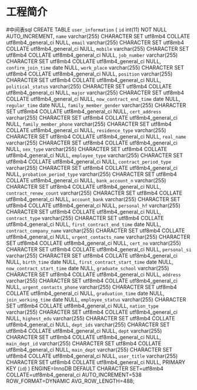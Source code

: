 # 工程简介

#中间表sql
CREATE TABLE `user_information` (
`id` int(11) NOT NULL AUTO_INCREMENT,
`name` varchar(255) CHARACTER SET utf8mb4 COLLATE utf8mb4_general_ci NULL,
`email` varchar(255) CHARACTER SET utf8mb4 COLLATE utf8mb4_general_ci NULL,
`mobile` varchar(255) CHARACTER SET utf8mb4 COLLATE utf8mb4_general_ci NULL,
`job_number` varchar(255) CHARACTER SET utf8mb4 COLLATE utf8mb4_general_ci NULL,
`confirm_join_time` date NULL,
`work_place` varchar(255) CHARACTER SET utf8mb4 COLLATE utf8mb4_general_ci NULL,
`position` varchar(255) CHARACTER SET utf8mb4 COLLATE utf8mb4_general_ci NULL,
`political_status` varchar(255) CHARACTER SET utf8mb4 COLLATE utf8mb4_general_ci NULL,
`major` varchar(255) CHARACTER SET utf8mb4 COLLATE utf8mb4_general_ci NULL,
`now_contract_end_time` date NULL,
`regular_time` date NULL,
`family_member_gender` varchar(255) CHARACTER SET utf8mb4 COLLATE utf8mb4_general_ci NULL,
`cert_address` varchar(255) CHARACTER SET utf8mb4 COLLATE utf8mb4_general_ci NULL,
`family_member_phone` varchar(255) CHARACTER SET utf8mb4 COLLATE utf8mb4_general_ci NULL,
`residence_type` varchar(255) CHARACTER SET utf8mb4 COLLATE utf8mb4_general_ci NULL,
`real_name` varchar(255) CHARACTER SET utf8mb4 COLLATE utf8mb4_general_ci NULL,
`sex_type` varchar(255) CHARACTER SET utf8mb4 COLLATE utf8mb4_general_ci NULL,
`employee_type` varchar(255) CHARACTER SET utf8mb4 COLLATE utf8mb4_general_ci NULL,
`contract_period_type` varchar(255) CHARACTER SET utf8mb4 COLLATE utf8mb4_general_ci NULL,
`probation_period_type` varchar(255) CHARACTER SET utf8mb4 COLLATE utf8mb4_general_ci NULL,
`bank_account_n` varchar(255) CHARACTER SET utf8mb4 COLLATE utf8mb4_general_ci NULL,
`contract_renew_count` varchar(255) CHARACTER SET utf8mb4 COLLATE utf8mb4_general_ci NULL,
`account_bank` varchar(255) CHARACTER SET utf8mb4 COLLATE utf8mb4_general_ci NULL,
`personal_hf` varchar(255) CHARACTER SET utf8mb4 COLLATE utf8mb4_general_ci NULL,
`contract_type` varchar(255) CHARACTER SET utf8mb4 COLLATE utf8mb4_general_ci NULL,
`first_contract_end_time` date NULL,
`contract_company_name` varchar(255) CHARACTER SET utf8mb4 COLLATE utf8mb4_general_ci NULL,
`urgent_contacts_name` varchar(255) CHARACTER SET utf8mb4 COLLATE utf8mb4_general_ci NULL,
`cert_no` varchar(255) CHARACTER SET utf8mb4 COLLATE utf8mb4_general_ci NULL,
`personal_si` varchar(255) CHARACTER SET utf8mb4 COLLATE utf8mb4_general_ci NULL,
`birth_time` date NULL,
`first_contract_start_time` date NULL,
`now_contract_start_time` date NULL,
`graduate_school` varchar(255) CHARACTER SET utf8mb4 COLLATE utf8mb4_general_ci NULL,
`address` varchar(255) CHARACTER SET utf8mb4 COLLATE utf8mb4_general_ci NULL,
`urgent_contacts_phone` varchar(255) CHARACTER SET utf8mb4 COLLATE utf8mb4_general_ci NULL,
`graduation_time` date NULL,
`join_working_time` date NULL,
`employee_status` varchar(255) CHARACTER SET utf8mb4 COLLATE utf8mb4_general_ci NULL,
`nation_type` varchar(255) CHARACTER SET utf8mb4 COLLATE utf8mb4_general_ci NULL,
`highest_edu` varchar(255) CHARACTER SET utf8mb4 COLLATE utf8mb4_general_ci NULL,
`dept_ids` varchar(255) CHARACTER SET utf8mb4 COLLATE utf8mb4_general_ci NULL,
`dept` varchar(255) CHARACTER SET utf8mb4 COLLATE utf8mb4_general_ci NULL,
`main_dept_id` varchar(255) CHARACTER SET utf8mb4 COLLATE utf8mb4_general_ci NULL,
`main_dept` varchar(255) CHARACTER SET utf8mb4 COLLATE utf8mb4_general_ci NULL,
`user_title` varchar(255) CHARACTER SET utf8mb4 COLLATE utf8mb4_general_ci NULL,
PRIMARY KEY (`id`)
) ENGINE=InnoDB
DEFAULT CHARACTER SET=utf8mb4 COLLATE=utf8mb4_general_ci
AUTO_INCREMENT=538
ROW_FORMAT=DYNAMIC
AVG_ROW_LENGTH=488;